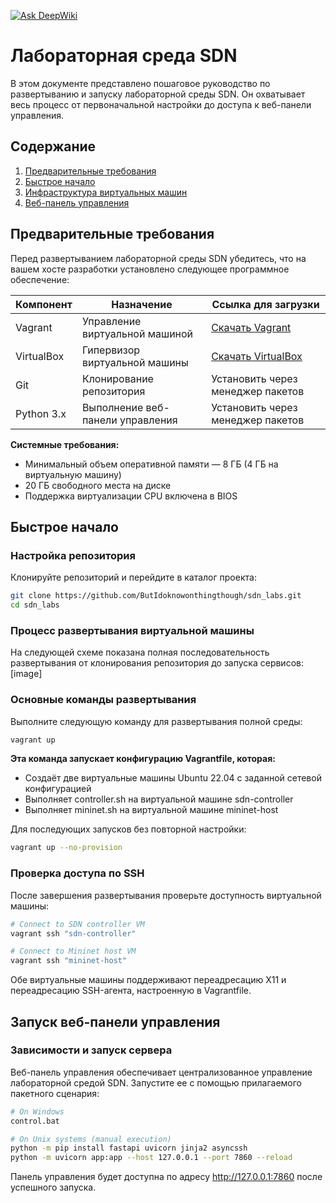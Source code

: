 [![Ask DeepWiki](https://deepwiki.com/badge.svg)](https://deepwiki.com/ButIdoknowonethingthough/sdn_labs)

# Лабораторная среда SDN

В этом документе представлено пошаговое руководство по развертыванию и запуску лабораторной среды SDN. Он охватывает весь процесс от первоначальной настройки до доступа к веб-панели управления.

## Содержание
1. [Предварительные требования](#предварительные-требования)
2. [Быстрое начало](#быстрое-начало)
3. [Инфраструктура виртуальных машин](#инфраструктура-виртуальных-машин)
4. [Веб-панель управления](#веб-панель-управления)

## Предварительные требования

Перед развертыванием лабораторной среды SDN убедитесь, что на вашем хосте разработки установлено следующее программное обеспечение:

| Компонент       | Назначение                          | Ссылка для загрузки              |
|-----------------|-------------------------------------|----------------------------------|
| Vagrant         | Управление виртуальной машиной      | [Скачать Vagrant](https://www.vagrantup.com/downloads) |
| VirtualBox      | Гипервизор виртуальной машины       | [Скачать VirtualBox](https://www.virtualbox.org/wiki/Downloads) |
| Git             | Клонирование репозитория            | Установить через менеджер пакетов |
| Python 3.x      | Выполнение веб-панели управления    | Установить через менеджер пакетов |

**Системные требования:**
- Минимальный объем оперативной памяти — 8 ГБ (4 ГБ на виртуальную машину)
- 20 ГБ свободного места на диске
- Поддержка виртуализации CPU включена в BIOS

## Быстрое начало

### Настройка репозитория

Клонируйте репозиторий и перейдите в каталог проекта:

```bash
git clone https://github.com/ButIdoknowonthingthough/sdn_labs.git
cd sdn_labs
   ```

### Процесс развертывания виртуальной машины

На следующей схеме показана полная последовательность развертывания от клонирования репозитория до запуска сервисов:
[image]

### Основные команды развертывания

Выполните следующую команду для развертывания полной среды:
```bash
vagrant up
   ```
**Эта команда запускает конфигурацию Vagrantfile, которая:**

- Создаёт две виртуальные машины Ubuntu 22.04 с заданной сетевой конфигурацией
- Выполняет controller.sh на виртуальной машине sdn-controller
- Выполняет mininet.sh на виртуальной машине mininet-host

Для последующих запусков без повторной настройки:
```bash
vagrant up --no-provision
   ```

### Проверка доступа по SSH

После завершения развертывания проверьте доступность виртуальной машины:
```bash
# Connect to SDN controller VM
vagrant ssh "sdn-controller"

# Connect to Mininet host VM  
vagrant ssh "mininet-host"
   ```

Обе виртуальные машины поддерживают переадресацию X11 и переадресацию SSH-агента, настроенную в Vagrantfile.

## Запуск веб-панели управления

### Зависимости и запуск сервера
Веб-панель управления обеспечивает централизованное управление лабораторной средой SDN. Запустите ее с помощью прилагаемого пакетного сценария:

```bash
# On Windows
control.bat

# On Unix systems (manual execution)
python -m pip install fastapi uvicorn jinja2 asyncssh
python -m uvicorn app:app --host 127.0.0.1 --port 7860 --reload
   ```
Панель управления будет доступна по адресу http://127.0.0.1:7860 после успешного запуска.
